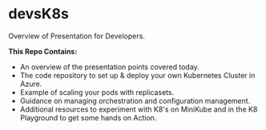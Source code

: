 # devsK8s
Overview of Presentation for Developers. 

**This Repo Contains:**

- An overview of the presentation points covered today.
- The code repository to set up & deploy your own Kubernetes Cluster in Azure.
- Example of scaling your pods with replicasets.
- Guidance on managing orchestration and configuration management.
- Additional resources to experiment with K8's on MiniKube and in the K8 Playground to get some hands on Action. 




